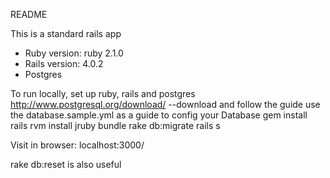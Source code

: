 README

This is a standard rails app

* Ruby version: ruby 2.1.0
* Rails version: 4.0.2
* Postgres

To run locally, set up ruby, rails and postgres
    http://www.postgresql.org/download/ --download and follow the guide
    use the database.sample.yml as a guide to config your Database
    gem install rails
    rvm install jruby
    bundle
    rake db:migrate
    rails s

Visit in browser: localhost:3000/

rake db:reset is also useful
